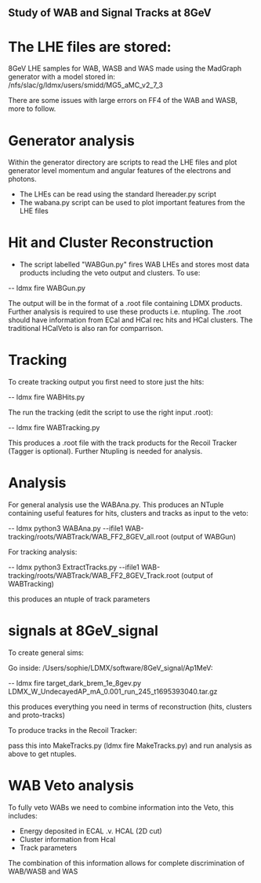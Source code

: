 ## Study of WAB and Signal Tracks at 8GeV ##

# The LHE files are stored:

8GeV LHE samples for WAB, WASB and WAS made using the MadGraph generator with a model stored in:  /nfs/slac/g/ldmx/users/smidd/MG5_aMC_v2_7_3

There are some issues with large errors on FF4 of the WAB and WASB, more to follow.

# Generator analysis

Within the generator directory are scripts to read the LHE files and plot generator level momentum and angular features of the electrons and photons.

- The LHEs can be read using the standard lhereader.py script
- The wabana.py script can be used to plot important features from the LHE files

# Hit and Cluster Reconstruction

- The script labelled "WABGun.py" fires WAB LHEs and stores most data products including the veto output and clusters. To use:

-- ldmx fire WABGun.py

The output will be in the format of a .root file containing LDMX products. Further analysis is required to use these products i.e. ntupling. The .root should have information from ECal and HCal rec hits and HCal clusters. The traditional HCalVeto is also ran for comparrison.

# Tracking

To create tracking output you first need to store just the hits:

-- ldmx fire WABHits.py

The run the tracking (edit the script to use the right input .root):

-- ldmx fire WABTracking.py

This produces a .root file with the track products for the Recoil Tracker (Tagger is optional). Further Ntupling is needed for analysis.

# Analysis

For general analysis use the WABAna.py. This produces an NTuple containing useful features for hits, clusters and tracks as input to the veto:

-- ldmx python3 WABAna.py --ifile1 WAB-tracking/roots/WABTrack/WAB_FF2_8GEV_all.root (output of WABGun)

For tracking analysis:

-- ldmx python3 ExtractTracks.py --ifile1 WAB-tracking/roots/WABTrack/WAB_FF2_8GEV_Track.root (output of WABTracking)

this produces an ntuple of track parameters

# signals at 8GeV_signal

To create general sims:

Go inside: /Users/sophie/LDMX/software/8GeV_signal/Ap1MeV:

-- ldmx fire target_dark_brem_1e_8gev.py LDMX_W_UndecayedAP_mA_0.001_run_245_t1695393040.tar.gz

this produces everything you need in terms of reconstruction (hits, clusters and proto-tracks)

To produce tracks in the Recoil Tracker:

pass this into MakeTracks.py (ldmx fire MakeTracks.py) and run analysis as above to get ntuples.


# WAB Veto analysis

To fully veto WABs we need to combine information into the Veto, this includes:

- Energy deposited in ECAL .v. HCAL (2D cut)
- Cluster information from Hcal
- Track parameters

The combination of this information allows for complete discrimination of WAB/WASB and WAS
